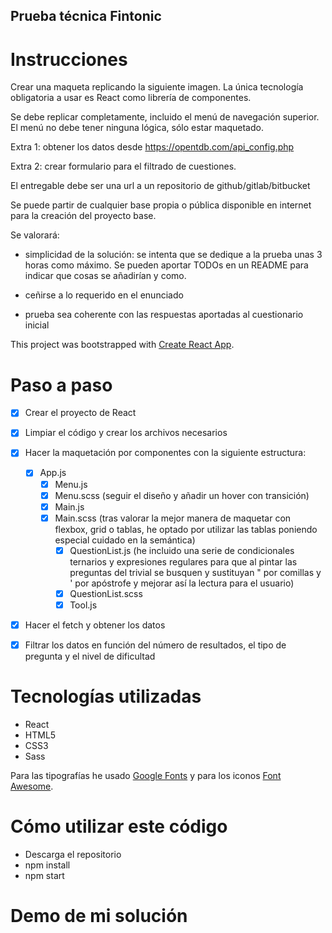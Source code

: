 ## Prueba técnica Fintonic

# Instrucciones

Crear una maqueta replicando la siguiente imagen. La única tecnología obligatoria a usar es React como librería de componentes.

Se debe replicar completamente, incluido el menú de navegación superior. El menú no debe tener ninguna lógica, sólo estar maquetado.

Extra 1: obtener los datos desde https://opentdb.com/api_config.php

Extra 2: crear formulario para el filtrado de cuestiones.

El entregable debe ser una url a un repositorio de github/gitlab/bitbucket

Se puede partir de cualquier base propia o pública disponible en internet para la creación del proyecto base.

Se valorará:

- simplicidad de la solución: se intenta que se dedique a la prueba unas 3 horas como máximo. Se pueden aportar TODOs en un README para indicar que cosas se añadirían y como.

- ceñirse a lo requerido en el enunciado

- prueba sea coherente con las respuestas aportadas al cuestionario inicial

This project was bootstrapped with [Create React App](https://github.com/facebook/create-react-app).

# Paso a paso

- [x] Crear el proyecto de React
- [x] Limpiar el código y crear los archivos necesarios

- [x] Hacer la maquetación por componentes con la siguiente estructura:

  - [x] App.js
    - [x] Menu.js
    - [x] Menu.scss (seguir el diseño y añadir un hover con transición)
    - [x] Main.js
    - [x] Main.scss (tras valorar la mejor manera de maquetar con flexbox, grid o tablas, he optado por utilizar las tablas poniendo especial cuidado en la semántica)
      - [x] QuestionList.js (he incluido una serie de condicionales ternarios y expresiones regulares para que al pintar las preguntas del trivial se busquen y sustituyan &quot; por comillas y &#039; por apóstrofe y mejorar así la lectura para el usuario)
      - [x] QuestionList.scss
      - [x] Tool.js

- [x] Hacer el fetch y obtener los datos
- [x] Filtrar los datos en función del número de resultados, el tipo de pregunta y el nivel de dificultad

# Tecnologías utilizadas

- React
- HTML5
- CSS3
- Sass

Para las tipografías he usado [Google Fonts](https://fonts.google.com/) y para los iconos [Font Awesome](https://fontawesome.com/).

# Cómo utilizar este código

- Descarga el repositorio
- npm install
- npm start

# Demo de mi solución
